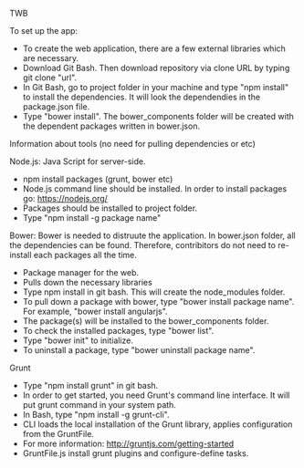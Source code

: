 TWB

To set up the app:
- To create the web application, there are a few external libraries which are necessary.
- Download Git Bash. Then download repository via clone URL by typing git clone "url".
- In Git Bash, go to project folder in your machine and type "npm install" to install the dependencies. It will look the dependendies in the package.json file.
- Type "bower install". The bower_components folder will be created with the dependent packages written in bower.json.

Information about tools (no need for pulling dependencies or etc)

Node.js: Java Script for server-side.
- npm install packages (grunt, bower etc)
- Node.js command line should be installed. In order to install packages go: https://nodejs.org/
- Packages should be installed to project folder.
- Type "npm install -g package name"

Bower: Bower is needed to distruute the application. In bower.json folder, all the dependencies can be found. Therefore, contribitors do not need to re-install each packages all the time.

- Package manager for the web.
- Pulls down the necessary libraries
- Type npm install in git bash. This will create the node_modules folder.
- To pull down a package with bower, type "bower install package name". For example, "bower install angularjs".
- The package(s) will be installed to the bower_components folder.
- To check the installed packages, type "bower list".
- Type "bower init" to initialize.
- To uninstall a package, type "bower uninstall package name".

Grunt
- Type "npm install grunt" in git bash.
- In order to get started, you need Grunt's command line interface. It will put grunt command in your system path.
- In Bash, type "npm install -g grunt-cli".
- CLI loads the local installation of the Grunt library, applies configuration from the GruntFile. 
- For more information: http://gruntjs.com/getting-started
- GruntFile.js install grunt plugins and configure-define tasks. 
